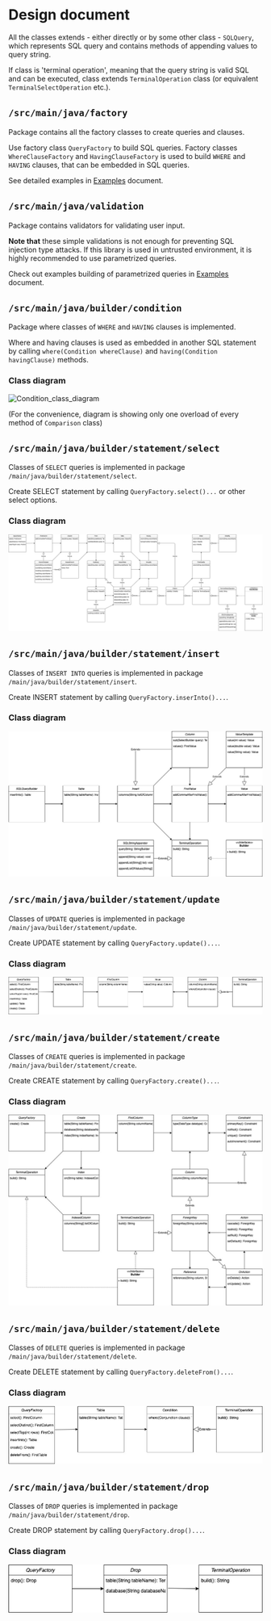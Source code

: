# Design document

All the classes extends - either directly or by some other class - `SQLQuery`, which represents SQL query and contains methods of appending values to query string.

If class is 'terminal operation', meaning that the query string is valid SQL and can be executed, class extends `TerminalOperation` class (or equivalent `TerminalSelectOperation` etc.).

## `/src/main/java/factory`

Package contains all the factory classes to create queries and clauses.  

Use factory class `QueryFactory` to build SQL queries. Factory classes `WhereClauseFactory` and `HavingClauseFactory` is used to build `WHERE` and `HAVING` clauses, that can be embedded in SQL queries.

See detailed examples in [Examples](https://github.com/MiguelSombrero/sql-query-builder/tree/develop/docs/examples.md) document.

## `/src/main/java/validation`

Package contains validators for validating user input.

**Note that** these simple validations is not enough for preventing SQL injection type attacks. If this library is used in untrusted environment, it is highly recommended to use parametrized queries.

Check out examples building of parametrized queries in [Examples](https://github.com/MiguelSombrero/sql-query-builder/tree/develop/docs/examples.md) document.

## `/src/main/java/builder/condition`

Package where classes of `WHERE` and `HAVING` clauses is implemented.

Where and having clauses is used as embedded in another SQL statement by calling `where(Condition whereClause)` and `having(Condition havingClause)` methods.

### Class diagram

![Condition_class_diagram](https://viewer.diagrams.net/?highlight=0000ff&edit=_blank&layers=1&nav=1&title=sql-query-builder-where-class-diagram.drawio#R%3Cmxfile%20pages%3D%222%22%3E%3Cdiagram%20id%3D%22C5RBs43oDa-KdzZeNtuy%22%20name%3D%22Page-1%22%3E7V1bc9o6EP41zPQ8kPENA4%2BBkKQ9aS5NTtP0pSOwwGqMRWyTQH79kXzDtoQxxoZc1Mk01lqWbH27q9VqV2mo%2FenizAEz8zs2oNVQJGPRUE8aiiJ3Wir5RSnLgKJ2Q8LEQUZYaUW4Ra8wJEohdY4M6KYqehhbHpqliSNs23DkpWjAcfBLutoYW%2BleZ2ACGcLtCFgs9R4ZnhlQO0p7RT%2BHaGJGPct6N7gzBVHl8EtcExj4JUFSBw2172DsBVfTRR9adPCicbn%2Fury3Lh71s2837hP4r%2Ffv3eXPZtDY6TaPxJ%2FgQNsr3bSpaK%2BP6uX5z%2Fv%2F5FvJ%2Fa19c%2B1miOUzsObhePWxbSAPYTv8aG8ZjaT7gqYWsEmpN8a2dxvekUgZWGhik%2BsReUHoEMIzdDxEQDgOb3h4RqgjE1nGBVjiOf0M1wOjx6jUM7GDXkmzwCK3ZEIgtx0v5CdFT9W4pU%2BGXTvQJXWuo7GRY9IFcL2wzghbFpi5aOi%2FMK0yBc4E2T3seXgaNYTntgGNsBSD7Rc8Bz%2FG7EOfL4hIiBwdDbhI8GOI0BnEU%2Bg5S1IlvNtU2iH7ReIWcd%2FLinllPaSZScaNiCAUmEnceNzfDyJgwJ6QUYg7bLWkVH%2ByVrA%2FAkmqO2AR5G3gwR4dRzfJiuQi8a0rks%2BgWzCrzjArsI0vvTlhKsJ0ivQ0h87yn4Z6TK7XszFBwkuwrAXH3lqGdWdghOzJhV%2FnRFtRfoQDQUmYPDu2fGYxkWFA22cmD3hgGAvIDCPb80eq1SM%2FZDz70lGr0SIv1CdleVUmP7S645EvIHwHkM9gkDDzC6QMzWG9XMnezHrLNKDbAp%2FksxTi28KrKgy%2B2BHwVgRvS9kfvOfm%2BPny9%2BnTcUfTfvQG6PVX32iqGgfe2%2FlQIFwRwu3OgQVYlhmE703owL4F5i48BSMPh70UMCsUYVZUaFa0lPQ0X7dZoahv06yQHTgbf%2F91gY5%2FPGk9azwd3zTlFsO2%2FuXV%2BMut5xBdQe7hGXSIsRHqpks4AZ9ZNcnFGfAAxgV39pE7DMhwgVzPFdNPVRgf3MKQuwzGNvYGAuZKYT64maGxTou1Cln4LPbhs%2BikJ%2FvOp3RZ4PnrTWfkat55Hz0A50VrPbabkZmVVklfYu0zJXAg98OqH4aJCmikQLzfhCXBNxcZRBnwoG0cU9c11S4WcF00oqrAm0ZqggyAs%2FwVDrpfeEjeOVkkb50so9ICeb%2BieuT6IUFfPUIL0RPbSbyL584IFpgriJKbwM0QKhI0Ur55FtMEiC0OhhHNgRZR789pj36O0rimfJxQUKqe0RidjOIJPj18LOlDz7aUVXWMCgvGhmmpsrUK6yMbLDwYaa81TDi0MJ17CD9FGzSyHhRPEe3fZ5Ykf4acRoW9KK%2BteDp4qChX78Cjx39vv6rDpmeeOS8vljG6nsX1NrJoCQ6Nsd6VHTVtzWJ8a3bU25mW1P2yo8Iqw5w5TRhjezDGtHK2mN7VPrwtxupOfykY2GI3%2FuXnNMPWi%2FabMMP4aBawwyzkKxtW%2BsZk2utjCxNNc2Jjv9IGiKcELAuuML2jkJ80ZQZ3lcVd5WBsgSG0rrEbOB%2FUEyeom8H%2BYPAW9eV0dkeX68rheOue5sByj%2B2l8ORsmIsLe3L0krq6sqUURyMHMK8c7%2F4tAXFZiDsH97uzzrpQki1LSHJVMMtyQX1dnyizOE8cSOw5584EtpDnqoBW9%2Bh95wo0u8eSwFlMz1VirWuHVt5syE4SbKHBKwS7e3BjLBfsK2dAp22hyCvCm4B7aOFmt6ZYvIVCrxJzbY9WGh9zNtSJg7nQ6xViru8zXIL7zizmFnRdYZhXi3P34MYa6xBd4Sz0eIVYFw6erQ9rNhUmgbXQ3xVirR063kTJw1qY5RXD3T64icb6xBm4hTavEvLuoV1qcrsA5EKpVwe5puzRWOO%2BMyfXEbmXcwKyQLU0qq1Du9BUdhOEoIo9AexuwLYP7StT2bWVH13m3iPPXBlfM%2BDRKCaBdFmkW1JB8yvSn9UjzSpmGl0rcK4WZ7XgBFwfzqyqHtHQUGS7AufqcNYLau4qcB6Me3q75b4s%2Fkp%2FbO0aLhcXf5usOA8h%2BWyY8HyScaZGNWlfimkmeTXoCOBLA190UVUF8Pc3d9bD79%2BdxYN2eWmdXN3YV2ZTYRdVyP0awx5EVxLwketdjX%2FSSq6Au3QkoVrQ9K5Nn7ObmRTt3ONF%2Fs7tkYB5K5j1PZpn%2FHdmA4NrzX%2BSJL2RyIA6auvdRqEsqDjtKXguTonKye27hg4io0TTX3bMjMoLqa4lea%2B61KjMuSFMQlPh1KhsS3Ey4b5So9hAuTwWzc8T3ZKbtuOcOnLl6szmzGQ4aVJJFonDMSIOadfGIeeuMjj905VkyZQGj9%2FPzJM%2F36rlkC2zLstkeJbXR3lc9d6SiVtyNQoq044m16eecvJkE7x3B50psoF1RY86EodpvJUDQFtFs3Q%2Bw2kabIiqyODMF%2FGcwLRyMFeXwMl64BjwRAJnSXT3mL%2FJfTuO240uw6NNsMjP9iFltRh0bzVRk7t25BxjtIOpuv3SmDn25khSO%2FkL8foX1NFxc%2B9t%2FaRmZ%2Fzsuqf4aTjtDS1VuILisiVrxZ6DZ6IDxImzB7djsyfO1nwo3Bs9cJbPtmxE%2Foh05q22pAjO86n9%2BU6bzZfy93PaLMe1486nAt%2BK8D34SbOcbQjwPBH4VoTvPo%2BY5b8yu3k8BQuBb0X4ytKhk6U4SRVTZAuAqwK4aDxAfRGbB1yxbmdTv7cNELJ%2BTHuoGYu9%2BPpRT7dU4%2FGVfCZhDfGGolu%2BGy%2FFKvrTnP6Vt3C1FWgFabYg%2F%2FtwSwG96Us6vacl7lEl0QxVBL0XLi3jNsnVJPzt94wSBDClqsNiS19pG2MwgjE5%2FUiqRTI2KNvL0GEoESEOmImfHmbrEtosSzMdOmTR3%2F%2BLvk5e%2F6GlhjjQsfEYr2ub94L19Efrcn2bvBfJKCD%2BTJGZThJzwtiPVgmcFmEcixKWT8EUWVSMzqH1DGmraV22nU7aYZ1fzX7VbrqfndzzdH8UHWQA1%2FTdJoHuT8YGJQKHlPS4pp0tVEVH7iQy75p4gm1gDVbUNd7MaBN%2B09HKdc5DG%2F2dkbZMTVg5%2Fu2DBBDF5%2BhES4nSZyurGxqqbm7ib4%2BxS0z%2BBqfYlc96Mzdsp60XgvVarp05Qb64N%2FPjH6vM%2Brr8TflwHkzMibFh8SGXURu4LkfI34Qfk%2Ft%2BRVZRYo%2B%2BLLx73KTno8tun4HZjNg6%2FOMknjFpTchuQXD3uWfPR1dZh25g5whoy0K7z0OV%2BdCyoVMhtAaeD31DQqBbFt29nqXMh5cNc0S2S740lFxEDOJFJmFR4F0a730eqczHm%2BeG3NZXHfoVmmzOUldX8t0LnFCpVebJkSSrabdDR%2BpscDz4JX70VcYpUM5NnmPNsDDv6lFoKXQIG6nlWKtLhkXuxv8yi7ziPoaMt0KtL4CKP2asp2zknwfKSacjwF1QezpaySfEPMGHG10OsY0f9DDCtk3Xv8Oon2jFUULQAznagQN2k2J2z7i0FEtJAS7oGzyibJgS1FDw9yyopf6MYM48WINEy3RspNU%2FLS3dekXS3eq0j7rKqpt0xo%2FcJrpV6jBvsS%2FRZ%2F2L71n02%2FWIPik6mO74rIbeATPzOzboaAz%2BBw%3D%3D%3C%2Fdiagram%3E%3Cdiagram%20id%3D%22Ow9V6Ym54veHrPqEXKy3%22%20name%3D%22Page-2%22%3ElZG7DsIgFIafhtGkBTWuptbLYDQ6OBpSsJBAT0MxVJ%2FeNhSVdNGJw3f%2Bc0ck0%2B3G0FrsgXGFcMJaRFYI4zTB8%2B7pycOT6SzxoDSSDaIPOMsnD5EDvUvGm0hoAZSVdQwLqCpe2IhRY8DFshuouGpNSz4C54KqMb1IZoWnizBFz7dcliJUTpPBo2kQD6ARlIH7QiRHJDMA1lu6zbjqlxf2oslFXZ1zByd2OL2eiqNeTnyy9T8h7xEMr%2ByvqTvj01r3iQ5M8hc%3D%3C%2Fdiagram%3E%3C%2Fmxfile%3E)

(For the convenience, diagram is showing only one overload of every method of `Comparison` class)

## `/src/main/java/builder/statement/select`

Classes of `SELECT` queries is implemented in package `/main/java/builder/statement/select`.

Create SELECT statement by calling `QueryFactory.select()...` or other select options.

### Class diagram

![Select_class_diagram](https://github.com/MiguelSombrero/sql-query-builder/blob/develop/docs/select-class-diagram.jpg)

## `/src/main/java/builder/statement/insert`

Classes of `INSERT INTO` queries is implemented in package `/main/java/builder/statement/insert`.

Create INSERT statement by calling `QueryFactory.inserInto()...`.

### Class diagram

![Insert_class_diagram](https://github.com/MiguelSombrero/sql-query-builder/blob/develop/docs/insert-class-diagram.jpg)

## `/src/main/java/builder/statement/update`

Classes of `UPDATE` queries is implemented in package `/main/java/builder/statement/update`.

Create UPDATE statement by calling `QueryFactory.update()...`.

### Class diagram

![Update_class_diagram](https://github.com/MiguelSombrero/sql-query-builder/blob/develop/docs/update-class-diagram.jpg)

## `/src/main/java/builder/statement/create`

Classes of `CREATE` queries is implemented in package `/main/java/builder/statement/create`.

Create CREATE statement by calling `QueryFactory.create()...`.

### Class diagram

![Create_class_diagram](https://github.com/MiguelSombrero/sql-query-builder/blob/develop/docs/create-class-diagram.jpg)

## `/src/main/java/builder/statement/delete`

Classes of `DELETE` queries is implemented in package `/main/java/builder/statement/delete`.

Create DELETE statement by calling `QueryFactory.deleteFrom()...`.

### Class diagram

![Delete_class_diagram](https://github.com/MiguelSombrero/sql-query-builder/blob/develop/docs/delete-class-diagram.jpg)

## `/src/main/java/builder/statement/drop`

Classes of `DROP` queries is implemented in package `/main/java/builder/statement/drop`.

Create DROP statement by calling `QueryFactory.drop()...`.

### Class diagram

![Drop_class_diagram](https://github.com/MiguelSombrero/sql-query-builder/blob/develop/docs/drop-class-diagram.jpg)
